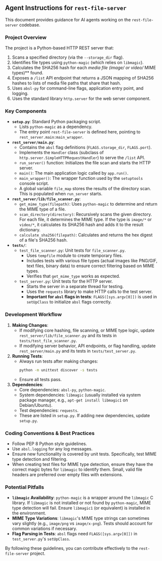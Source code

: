 ## Agent Instructions for `rest-file-server`

This document provides guidance for AI agents working on the `rest-file-server` codebase.

### Project Overview

The project is a Python-based HTTP REST server that:
1.  Scans a specified directory (via the `--storage_dir` flag).
2.  Identifies file types using `python-magic` (which relies on `libmagic`).
3.  Calculates the SHA256 hash for each **media file (image/* or video/* MIME types)** found.
4.  Exposes a `/list` API endpoint that returns a JSON mapping of SHA256 hashes to lists of media file paths that share that hash.
5.  Uses `absl-py` for command-line flags, application entry point, and logging.
6.  Uses the standard library `http.server` for the web server component.

### Key Components

-   **`setup.py`**: Standard Python packaging script.
    -   Lists `python-magic` as a dependency.
    -   The entry point `rest-file-server` is defined here, pointing to `rest_server.main:main_wrapper`.
-   **`rest_server/main.py`**:
    -   Contains the `absl` flag definitions (`FLAGS.storage_dir`, `FLAGS.port`).
    -   Implements the `Handler` class (subclass of `http.server.SimpleHTTPRequestHandler`) to serve the `/list` API.
    -   `run_server()` function: Initializes the file scan and starts the HTTP server.
    -   `main()`: The main application logic called by `app.run()`.
    -   `main_wrapper()`: The wrapper function used by the `setuptools` console script.
    -   A global variable `file_map` stores the results of the directory scan. This is populated when `run_server` starts.
-   **`rest_server/lib/file_scanner.py`**:
    -   `get_mime_type(filepath)`: Uses `python-magic` to determine and return the MIME type of a file.
    -   `scan_directory(directory)`: Recursively scans the given directory. For each file, it determines the MIME type. If the type is `image/*` or `video/*`, it calculates its SHA256 hash and adds it to the result dictionary.
    -   `calculate_sha256(filepath)`: Calculates and returns the hex digest of a file's SHA256 hash.
-   **`tests/`**:
    -   `test_file_scanner.py`: Unit tests for `file_scanner.py`.
        -   Uses `tempfile` module to create temporary files.
        -   Includes tests with various file types (actual images like PNG/GIF, text files, binary data) to ensure correct filtering based on MIME types.
        -   Verifies that `get_mime_type` works as expected.
    -   `test_server.py`: Unit tests for the HTTP server.
        -   Starts the server in a separate thread for testing.
        -   Uses the `requests` library to make HTTP calls to the test server.
        -   **Important for `absl` flags in tests**: `FLAGS([sys.argv[0]])` is used in `setUpClass` to initialize `absl` flags correctly.

### Development Workflow

1.  **Making Changes**:
    -   If modifying core hashing, file scanning, or MIME type logic, update `rest_server/lib/file_scanner.py` and its tests in `tests/test_file_scanner.py`.
    -   If modifying server behavior, API endpoints, or flag handling, update `rest_server/main.py` and its tests in `tests/test_server.py`.
2.  **Running Tests**:
    -   Always run tests after making changes:
        ```bash
        python -m unittest discover -s tests
        ```
    -   Ensure all tests pass.
3.  **Dependencies**:
    -   Core dependencies: `absl-py`, `python-magic`.
    -   System dependencies: `libmagic` (usually installed via system package manager, e.g., `apt-get install libmagic1` on Debian/Ubuntu).
    -   Test dependencies: `requests`.
    -   These are listed in `setup.py`. If adding new dependencies, update `setup.py`.

### Coding Conventions & Best Practices

-   Follow PEP 8 Python style guidelines.
-   Use `absl.logging` for any log messages.
-   Ensure new functionality is covered by unit tests. Specifically, test MIME type detection and filtering.
-   When creating test files for MIME type detection, ensure they have the correct magic bytes for `libmagic` to identify them. Small, valid file headers are preferred over empty files with extensions.

### Potential Pitfalls

-   **`libmagic` Availability**: `python-magic` is a wrapper around the `libmagic` C library. If `libmagic` is not installed or not found by `python-magic`, MIME type detection will fail. Ensure `libmagic1` (or equivalent) is installed in the environment.
-   **MIME Type Variations**: `libmagic`'s MIME type strings can sometimes vary slightly (e.g., `image/png` vs `image/x-png`). Tests should account for common variations if necessary.
-   **Flag Parsing in Tests**: `absl` flags need `FLAGS([sys.argv[0]])` in `test_server.py`'s `setUpClass`.

By following these guidelines, you can contribute effectively to the `rest-file-server` project.
